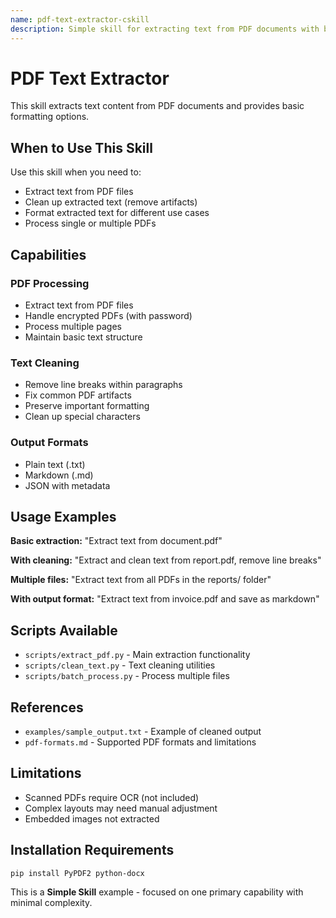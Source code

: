 ```yaml
---
name: pdf-text-extractor-cskill
description: Simple skill for extracting text from PDF documents with basic cleaning and formatting options. Created by Agent-Skill-Creator.
---
```


# PDF Text Extractor

This skill extracts text content from PDF documents and provides basic formatting options.

## When to Use This Skill

Use this skill when you need to:
- Extract text from PDF files
- Clean up extracted text (remove artifacts)
- Format extracted text for different use cases
- Process single or multiple PDFs

## Capabilities

### PDF Processing
- Extract text from PDF files
- Handle encrypted PDFs (with password)
- Process multiple pages
- Maintain basic text structure

### Text Cleaning
- Remove line breaks within paragraphs
- Fix common PDF artifacts
- Preserve important formatting
- Clean up special characters

### Output Formats
- Plain text (.txt)
- Markdown (.md)
- JSON with metadata

## Usage Examples

**Basic extraction:**
"Extract text from document.pdf"

**With cleaning:**
"Extract and clean text from report.pdf, remove line breaks"

**Multiple files:**
"Extract text from all PDFs in the reports/ folder"

**With output format:**
"Extract text from invoice.pdf and save as markdown"

## Scripts Available

- `scripts/extract_pdf.py` - Main extraction functionality
- `scripts/clean_text.py` - Text cleaning utilities
- `scripts/batch_process.py` - Process multiple files

## References

- `examples/sample_output.txt` - Example of cleaned output
- `pdf-formats.md` - Supported PDF formats and limitations

## Limitations

- Scanned PDFs require OCR (not included)
- Complex layouts may need manual adjustment
- Embedded images not extracted

## Installation Requirements

```bash
pip install PyPDF2 python-docx
```

This is a **Simple Skill** example - focused on one primary capability with minimal complexity.